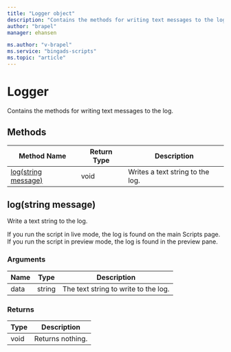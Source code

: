 ```yaml
---
title: "Logger object"
description: "Contains the methods for writing text messages to the log."
author: "brapel"
manager: ehansen

ms.author: "v-brapel"
ms.service: "bingads-scripts"
ms.topic: "article"
---
```


# Logger

Contains the methods for writing text messages to the log.

## Methods
|Method Name|Return Type|Description|
|-|-|-
[log(string message)](#log~string-message~)|void|Writes a text string to the log.

## <a name="log~string-message~"></a>log(string message)
Write a text string to the log. 

If you run the script in live mode, the log is found on the main Scripts page. If you run the script in preview mode, the log is found in the preview pane.

### Arguments
|Name|Type|Description|
|-|-|-
data|string|The text string to write to the log.

### Returns
|Type|Description|
|-|-
void|Returns nothing.

